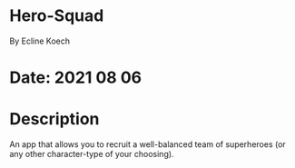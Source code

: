# Hero-Squad

By Ecline Koech

# Date: 2021 08 06

# Description

An app that allows you to recruit a well-balanced team of superheroes (or any other character-type of your choosing).

